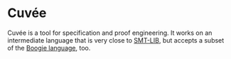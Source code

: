 # Cuvée

Cuvée is a tool for specification and proof engineering.
It works on an intermediate language that is very close to [SMT-LIB](smtlib.cs.uiowa.edu/),
but accepts a subset of the [Boogie language](https://github.com/boogie-org), too.


